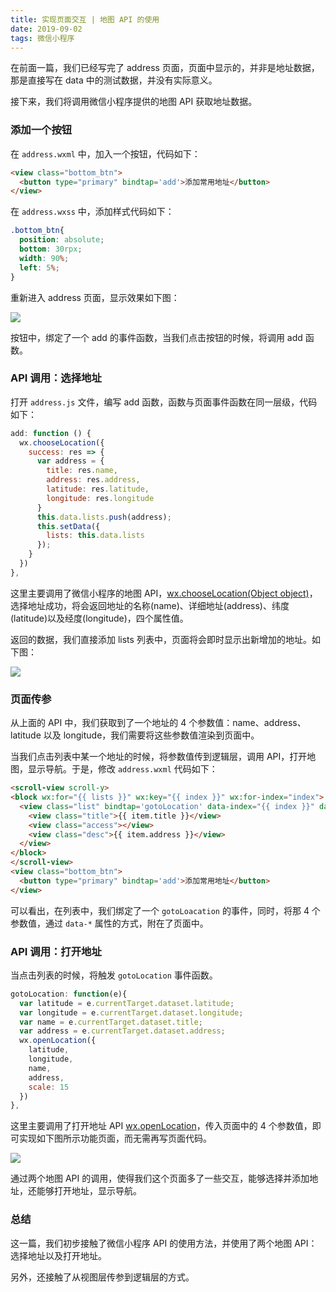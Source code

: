 ```yaml
---
title: 实现页面交互 | 地图 API 的使用
date: 2019-09-02
tags: 微信小程序
---
```


在前面一篇，我们已经写完了 address 页面，页面中显示的，并非是地址数据，那是直接写在 data 中的测试数据，并没有实际意义。

接下来，我们将调用微信小程序提供的地图 API 获取地址数据。

### 添加一个按钮
在 `address.wxml` 中，加入一个按钮，代码如下：

```html
<view class="bottom_btn">
  <button type="primary" bindtap='add'>添加常用地址</button>
</view>
```

在 `address.wxss` 中，添加样式代码如下：

```css
.bottom_btn{
  position: absolute;
  bottom: 30rpx;
  width: 90%;
  left: 5%;
}
```

重新进入 address 页面，显示效果如下图：

![](/image/collection/miniprogram/2019-09-02-21-25-30.png)

按钮中，绑定了一个 add 的事件函数，当我们点击按钮的时候，将调用 add 函数。

### API 调用：选择地址
打开 `address.js` 文件，编写 add 函数，函数与页面事件函数在同一层级，代码如下：

```js
add: function () {
  wx.chooseLocation({
    success: res => {
      var address = {
        title: res.name,
        address: res.address,
        latitude: res.latitude,
        longitude: res.longitude
      }
      this.data.lists.push(address);
      this.setData({
        lists: this.data.lists
      });
    }
  })
},
```

这里主要调用了微信小程序的地图 API，[wx.chooseLocation(Object object)](https://developers.weixin.qq.com/miniprogram/dev/api/location/wx.chooseLocation.html)，选择地址成功，将会返回地址的名称(name)、详细地址(address)、纬度(latitude)以及经度(longitude)，四个属性值。

返回的数据，我们直接添加 lists 列表中，页面将会即时显示出新增加的地址。如下图：

![](/image/collection/miniprogram/2019-09-02-21-40-05.png)

### 页面传参
从上面的 API 中，我们获取到了一个地址的 4 个参数值：name、address、latitude 以及 longitude，我们需要将这些参数值渲染到页面中。

当我们点击列表中某一个地址的时候，将参数值传到逻辑层，调用 API，打开地图，显示导航。于是，修改 `address.wxml` 代码如下：

```html
<scroll-view scroll-y>
<block wx:for="{{ lists }}" wx:key="{{ index }}" wx:for-index="index">
  <view class="list" bindtap='gotoLocation' data-index="{{ index }}" data-latitude="{{ item.latitude }}" data-longitude="{{ item.longitude }}" data-title="{{ item.title }}" data-address="{{ item.address }}" bindlongpress="del">
    <view class="title">{{ item.title }}</view>
    <view class="access"></view>
    <view class="desc">{{ item.address }}</view>
  </view>
</block>
</scroll-view>
<view class="bottom_btn">
  <button type="primary" bindtap='add'>添加常用地址</button>
</view>
```

可以看出，在列表中，我们绑定了一个 `gotoLoacation` 的事件，同时，将那 4 个参数值，通过 `data-*` 属性的方式，附在了页面中。

### API 调用：打开地址
当点击列表的时候，将触发 `gotoLocation` 事件函数。

```js
gotoLocation: function(e){
  var latitude = e.currentTarget.dataset.latitude;
  var longitude = e.currentTarget.dataset.longitude;
  var name = e.currentTarget.dataset.title;
  var address = e.currentTarget.dataset.address;
  wx.openLocation({
    latitude,
    longitude,
    name,
    address,
    scale: 15
  })
},
```

这里主要调用了打开地址 API  [wx.openLocation](https://developers.weixin.qq.com/miniprogram/dev/api/location/wx.openLocation.html)，传入页面中的 4 个参数值，即可实现如下图所示功能页面，而无需再写页面代码。

![](/image/collection/miniprogram/2019-09-02-21-54-57.png)

通过两个地图 API 的调用，使得我们这个页面多了一些交互，能够选择并添加地址，还能够打开地址，显示导航。

### 总结
这一篇，我们初步接触了微信小程序 API 的使用方法，并使用了两个地图 API：选择地址以及打开地址。

另外，还接触了从视图层传参到逻辑层的方式。
